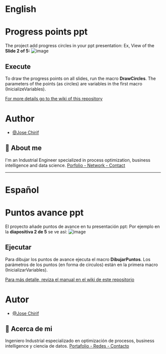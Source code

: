 # English
# Progress points ppt
The project add progress circles in your ppt presentation:
Ex, View of the **Slide 2 of 5:**
![image](https://github.com/user-attachments/assets/bd02d6ab-a611-4327-9e05-029d07ea3dbb)

## Execute
To draw the progress points on all slides, run the macro **DrawCircles**.
The parameters of the points (as circles) are variables in the first macro (InicializeVariables).

[For more details go to the wiki of this repository](https://github.com/JoseChirif/Progress-circles-ptt---Puntos-avance-ppt/wiki)


# Author
- [@Jose Chirif](https://github.com/JoseChirif)

## 🚀 About me
I'm an Industrial Engineer specialized in process optimization, business intelligence and data science.
[Porfolio - Network - Contact](https://linktr.ee/jchirif)


----------
# Español
# Puntos avance ppt
El proyecto añade puntos de avance en tu presentación ppt:
Por ejemplo en la **diapositiva 2 de 5** se ve así:
![image](https://github.com/user-attachments/assets/d28152aa-bb81-4021-b411-2f9da1b2d7ea)

## Ejecutar
Para dibujar los puntos de avance ejecuta el macro **DibujarPuntos**.
Los parámetros de los puntos (en forma de circulos) están en la primera macro (InicializarVariables).

[Para más detalle, reviza el manual en el wiki de este repositorio](https://github.com/JoseChirif/Progress-circles-ptt---Puntos-avance-ppt/wiki)


# Autor
- [@Jose Chirif](https://github.com/JoseChirif)

## 🚀 Acerca de mi
Ingeniero Industrial especializado en optimización de procesos, business intelligence y ciencia de datos.
[Portafolio - Redes - Contacto](https://linktr.ee/josechirif)

